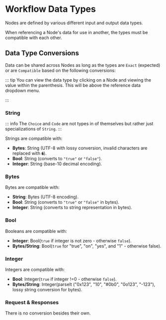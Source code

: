 # Workflow Data Types

Nodes are defined by various different input and output data types.

When referencing a Node's data for use in another, the types must be compatible with each other.

## Data Type Conversions

Data can be shared across Nodes as long as the types are `Exact` (expected) or are `Compatible` based on the following conversions:

::: tip
You can view the data type by clicking on a Node and viewing the value within the parenthesis. This will be above the reference data dropdown menu.

:::

### String

::: info
The `Choice` and `Code` are not types in of themselves but rather just specializations of `String`.
:::

Strings are compatible with:

- **Bytes**: String (UTF-8 with lossy conversion, invalid characters are replaced with `�`).
- **Bool**: String (converts to `"true"` or `"false"`).
- **Integer**: String (base-10 decimal encoding).

### Bytes

Bytes are compatible with:

- **String**: Bytes (UTF-8 encoding).
- **Bool**: String (converts to `"true"` or `"false"` in bytes).
- **Integer**: String (converts to string representation in bytes).

### Bool

Booleans are compatible with:

- **Integer**: Bool(`true` if integer is not zero - otherwise `false`).
- **Bytes/String**: Bool(`true` for "true", "on", "yes", and "1" - otherwise false).

### Integer

Integers are compatible with:

- **Bool**: Integer(`true` if integer !=0 - otherwise `false`).
- **Bytes/String**: Integer(parseIt ("0x123", "10", "#0b0", "0o123", "-123"), lossy string conversion for bytes).

### Request & Responses

There is no conversion besides their own.
